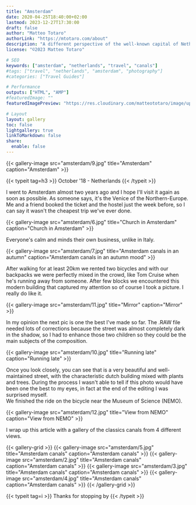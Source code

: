 ```yaml
---
title: "Amsterdam"
date: 2020-04-25T18:40:00+02:00
lastmod: 2023-12-27T17:30:00
draft: false
author: "Matteo Totaro"
authorLink: "https://mtotaro.com/about"
description: "A different perspective of the well-known capital of Netherlands"
license: "©2023 Matteo Totaro"

# SEO
keywords: ["amsterdam", "netherlands", "travel", "canals"]
#tags: ["travel", "netherlands", "amsterdam", "photography"]
#categories: ["Travel Guides"]

# Performance
outputs: ["HTML", "AMP"]
#featuredImage: ""
featuredImagePreview: "https://res.cloudinary.com/matteototaro/image/upload/amsterdam/11.jpg"

# Layout
layout: gallery
toc: false
lightgallery: true
linkToMarkdown: false
share:
  enable: false
---
```


{{< gallery-image 
    src="amsterdam/9.jpg"
    title="Amsterdam"
    caption="Amsterdam" >}}

{{< typeit tag=h3 >}}
October '18 - Netherlands
{{< /typeit >}}

I went to Amsterdam almost two years ago and I hope I'll visit it again as soon as possible. As someone says, it's the Venice of the Northern-Europe. Me and a friend booked the ticket and the hostel just the week before, so I can say it wasn't the cheapest trip we've ever done.

{{< gallery-image 
    src="amsterdam/6.jpg"
    title="Church in Amsterdam"
    caption="Church in Amsterdam" >}}

Everyone's calm and minds their own business, unlike in Italy.

{{< gallery-image 
    src="amsterdam/7.jpg"
    title="Amsterdam canals in an autumn"
    caption="Amsterdam canals in an autumn mood" >}}

After walking for at least 20km we rented two bicycles and with our backpacks we were perfectly mixed in the crowd, like Tom Cruise when he's running away from someone. After few blocks we encountered this modern building that captured my attention so of course I took a picture. I really do like it.

{{< gallery-image 
    src="amsterdam/11.jpg"
    title="Mirror"
    caption="Mirror" >}}

In my opinion the next pic is one the best I've made so far. The .RAW file needed lots of corrections because the street was almost completely dark in the shadow, so I had to enhance those two children so they could be the main subjects of the composition.

{{< gallery-image 
    src="amsterdam/10.jpg"
    title="Running late"
    caption="Running late" >}}

Once you look closely, you can see that is a very beautiful and well-maintained street, with the characteristic dutch building mixed with plants and trees. During the process I wasn't able to tell if this photo would have been one the best to my eyes, in fact at the end of the editing I was surprised myself.  
We finished the ride on the bicycle near the Museum of Science (NEMO).

{{< gallery-image 
    src="amsterdam/12.jpg"
    title="View from NEMO"
    caption="View from NEMO" >}}

I wrap up this article with a gallery of the classics canals from 4 different views.

{{< gallery-grid >}}
    {{< gallery-image 
        src="amsterdam/5.jpg"
        title="Amsterdam canals"
        caption="Amsterdam canals" >}}
    {{< gallery-image 
        src="amsterdam/2.jpg"
        title="Amsterdam canals"
        caption="Amsterdam canals" >}}
    {{< gallery-image 
        src="amsterdam/3.jpg"
        title="Amsterdam canals"
        caption="Amsterdam canals" >}}
    {{< gallery-image 
        src="amsterdam/4.jpg"
        title="Amsterdam canals"
        caption="Amsterdam canals" >}}
{{< /gallery-grid >}}

{{< typeit tag=i >}}
Thanks for stopping by
{{< /typeit >}}